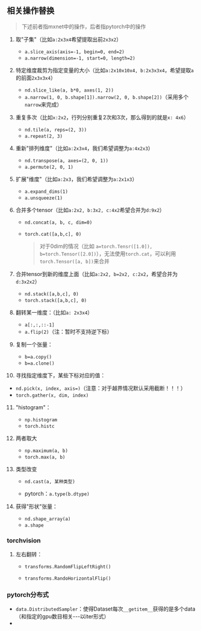 ## 相关操作替换

> 下述前者指mxnet中的操作，后者指pytorch中的操作


1. 取"子集"（比如`a:2x3x4`希望提取出前`2x3x2`）
   - `a.slice_axis(axis=-1, begin=0, end=2)`
   - `a.narrow(dimension=-1, start=0, length=2)`

2. 特定维度裁剪为指定变量的大小（比如`a:2x10x10x4, b:2x3x3x4`，希望提取`a`的前面`2x3x3x4`）
   - `nd.slice_like(a, b*0, axes(1, 2))`
   - `a.narrow(1, 0, b.shape[1]).narrow(2, 0, b.shape[2])`（采用多个`narrow`来完成）

3. 重复多次（比如`x:2x2`，行列分别重复2次和3次，那么得到的就是`x: 4x6`）
   - `nd.tile(a, reps=(2, 3))`
   - `a.repeat(2, 3)`

4. 重新"排列维度"（比如`a:2x3x4`，我们希望调整为`a:4x2x3`）
   - `nd.transpose(a, axes=(2, 0, 1))`
   - `a.permute(2, 0, 1)`

5. 扩展"维度"（比如`a:2x3`，我们希望调整为`a:2x1x3`）
   - `a.expand_dims(1)`
   - `a.unsqueeze(1)`

6. 合并多个tensor（比如`a:2x2, b:3x2, c:4x2`希望合并为`d:9x2`）
   - `nd.concat(a, b, c, dim=0)`
   - `torch.cat([a,b,c], 0)`

     > 对于0dim的情况（比如 `a=torch.Tensr([1.0]), b=torch.Tensor([2.0])`），无法使用`torch.cat`，可以利用`torch.Tensor([a, b])`来合并

7. 合并tensor到新的维度上面（比如`a:2x2, b=2x2, c:2x2`，希望合并为`d:3x2x2`）
   - `nd.stack([a,b,c], 0)`
   - `torch.stack([a,b,c], 0)`

8. 翻转某一维度：（比如`a: 2x3x4`）

   - `a[:,:,::-1]`
   - `a.flip(2)`（注：暂时不支持逆下标）

9. 复制一个张量：

   - `b=a.copy()`
   - `b=a.clone()`

10. 寻找指定维度下，某些下标对应的值：
  - `nd.pick(x, index, axis=)`（注意：对于越界情况默认采用截断！！！）
  - `torch.gather(x, dim, index)`

11. "histogram"：

    - `np.histogram`
    - `torch.histc`

12. 两者取大

    - `np.maximum(a, b)`
    - `torch.max(a, b)`

13. 类型改变

    - `nd.cast(a, 某种类型)`

    - pytorch：`a.type(b.dtype)`

14. 获得"形状"张量：

    - `nd.shape_array(a)`
    - `a.shape`

### torchvision

1. 左右翻转：

   - `transforms.RandomFlipLeftRight()`

   - `transforms.RandoHorizontalFlip()`



### pytorch分布式

- `data.DistributedSampler`：使得Dataset每次`__getitem__`获得的是多个data（和指定的gpu数目相关---以iter形式）
- 


